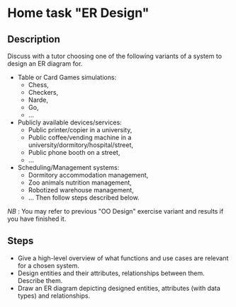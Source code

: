 # Home task "ER Design"
## Description
Discuss with a tutor choosing one of the following variants of a system to design an ER diagram for.
* Table or Card Games simulations:
    - Chess,
    - Checkers,
    - Narde,
    - Go,
    - ...
* Publicly available devices/services:
    - Public printer/copier in a university,
    - Public coffee/vending machine in a university/dormitory/hospital/street,
    - Public phone booth on a street,
    - ...
* Scheduling/Management systems:
    - Dormitory accommodation management,
    - Zoo animals nutrition management,
    - Robotized warehouse management,
    - ...
Then follow steps described below.

_NB_ : You may refer to previous "OO Design" exercise variant and results if you have finished it.

## Steps
* Give a high-level overview of what functions and use cases are relevant for a chosen system.
* Design entities and their attributes, relationships between them. Describe them.
* Draw an ER diagram depicting designed entities, attributes (with data types) and relationships.
